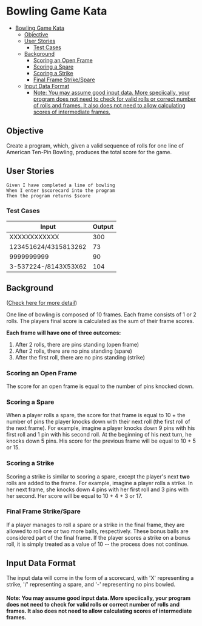 # Bowling Game Kata
- [Bowling Game Kata](#bowling-game-kata)
  - [Objective](#objective)
  - [User Stories](#user-stories)
    - [Test Cases](#test-cases)
  - [Background](#background)
    - [Scoring an Open Frame](#scoring-an-open-frame)
    - [Scoring a Spare](#scoring-a-spare)
    - [Scoring a Strike](#scoring-a-strike)
    - [Final Frame Strike/Spare](#final-frame-strikespare)
  - [Input Data Format](#input-data-format)
      - [Note: You may assume good input data. More speciically, your program does not need to check for valid rolls or correct number of rolls and frames. It also does not need to allow calculating scores of intermediate frames.](#note-you-may-assume-good-input-data-more-speciically-your-program-does-not-need-to-check-for-valid-rolls-or-correct-number-of-rolls-and-frames-it-also-does-not-need-to-allow-calculating-scores-of-intermediate-frames)
## Objective
Create a program, which, given a valid sequence of rolls for one line of American Ten-Pin Bowling, produces the total score for the game.
## User Stories
    Given I have completed a line of bowling
    When I enter $scorecard into the program
    Then the program returns $score
### Test Cases
| Input                | Output |
| -------------------- | ------ |
| XXXXXXXXXXXX         | 300    |
| 123451624/4315813262 | 73     |
| 9999999999           | 90     |
| 3-537224-/8143X53X62 | 104    |

## Background

([Check here for more detail](https://www.pba.com/Resources/Bowling101))

One line of bowling is composed of 10 frames. Each frame consists of 1 or 2 rolls. The players final score is calculated as the sum of their frame scores.

**Each frame will have one of three outcomes:**
1. After 2 rolls, there are pins standing (open frame)
2. After 2 rolls, there are no pins standing (spare)
3. After the first roll, there are no pins standing (strike)

### Scoring an Open Frame
The score for an open frame is equal to the number of pins knocked down.
### Scoring a Spare
When a player rolls a spare, the score for that frame is equal to 10 + the number of pins the player knocks down with their next roll (the first roll of the next frame). For example, imagine a player knocks down 9 pins with his first roll and 1 pin with his second roll. At the beginning of his next turn, he knocks down 5 pins. His score for the previous frame will be equal to 10 + 5 or 15.
### Scoring a Strike
Scoring a strike is similar to scoring a spare, except the player's next **two** rolls are added to the frame. For example, imagine a player rolls a strike. In her next frame, she knocks down 4 pins with her first roll and 3 pins with her second. Her score will be equal to 10 + 4 + 3 or 17.

### Final Frame Strike/Spare
If a player manages to roll a spare or a strike in the final frame, they are allowed to roll one or two more balls, respectively. These bonus balls are considered part of the final frame. If the player scores a strike on a bonus roll, it is simply treated as a value of 10 -- the process does not continue.

## Input Data Format
The input data will come in the form of a scorecard, with 'X' representing a strike, '/' representing a spare, and '-' representing no pins bowled.  

#### Note: You may assume good input data. More speciically, your program does not need to check for valid rolls or correct number of rolls and frames. It also does not need to allow calculating scores of intermediate frames.
